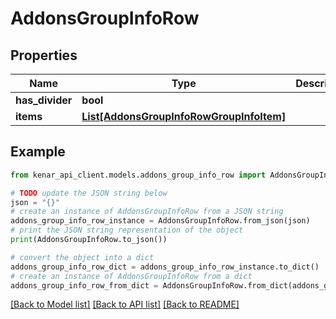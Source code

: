 # AddonsGroupInfoRow


## Properties

Name | Type | Description | Notes
------------ | ------------- | ------------- | -------------
**has_divider** | **bool** |  | [optional] 
**items** | [**List[AddonsGroupInfoRowGroupInfoItem]**](AddonsGroupInfoRowGroupInfoItem.md) |  | [optional] 

## Example

```python
from kenar_api_client.models.addons_group_info_row import AddonsGroupInfoRow

# TODO update the JSON string below
json = "{}"
# create an instance of AddonsGroupInfoRow from a JSON string
addons_group_info_row_instance = AddonsGroupInfoRow.from_json(json)
# print the JSON string representation of the object
print(AddonsGroupInfoRow.to_json())

# convert the object into a dict
addons_group_info_row_dict = addons_group_info_row_instance.to_dict()
# create an instance of AddonsGroupInfoRow from a dict
addons_group_info_row_from_dict = AddonsGroupInfoRow.from_dict(addons_group_info_row_dict)
```
[[Back to Model list]](../README.md#documentation-for-models) [[Back to API list]](../README.md#documentation-for-api-endpoints) [[Back to README]](../README.md)


